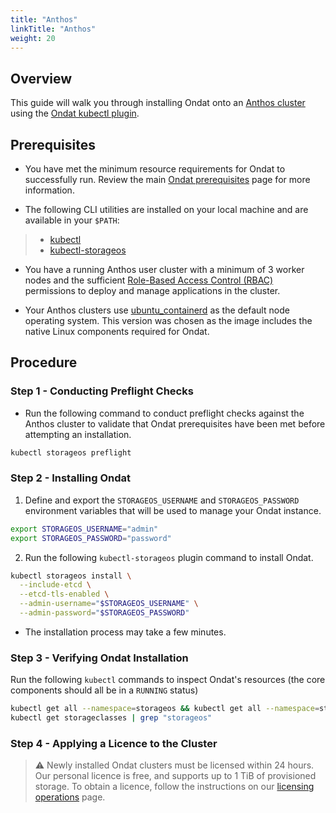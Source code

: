 ```yaml
---
title: "Anthos"
linkTitle: "Anthos"
weight: 20
---
```


## Overview

This guide will walk you through installing Ondat onto an [Anthos cluster](https://cloud.google.com/anthos) using the [Ondat kubectl plugin](https://docs.ondat.io/docs/reference/kubectl-plugin/).

## Prerequisites

* You have met the minimum resource requirements for Ondat to successfully run. Review the main [Ondat prerequisites](https://docs.ondat.io/docs/prerequisites/) page for more information.

* The following CLI utilities are installed on your local machine and are available in your `$PATH`:
>
>* [kubectl](https://kubernetes.io/docs/tasks/tools/#kubectl)
>* [kubectl-storageos](https://docs.ondat.io/docs/reference/kubectl-plugin/)

* You have a running Anthos user cluster with a minimum of 3 worker nodes and the sufficient [Role-Based Access Control (RBAC)](https://kubernetes.io/docs/reference/access-authn-authz/rbac/) permissions to deploy and manage applications in the cluster.

* Your Anthos clusters use [ubuntu_containerd](https://cloud.google.com/anthos/clusters/docs/on-prem/1.8/concepts/using-containerd) as the default node operating system. This version was chosen as the image includes the native Linux components required for Ondat.

## Procedure

### Step 1 - Conducting Preflight Checks

* Run the following command to conduct preflight checks against the Anthos cluster to validate that Ondat prerequisites have been met before attempting an installation.

```bash
kubectl storageos preflight
```

### Step 2 - Installing Ondat

1. Define and export the `STORAGEOS_USERNAME` and `STORAGEOS_PASSWORD` environment variables that will be used to manage your Ondat instance.

```bash
export STORAGEOS_USERNAME="admin"
export STORAGEOS_PASSWORD="password"
```

2. Run the following  `kubectl-storageos` plugin command to install Ondat.

```bash
kubectl storageos install \
  --include-etcd \
  --etcd-tls-enabled \
  --admin-username="$STORAGEOS_USERNAME" \
  --admin-password="$STORAGEOS_PASSWORD"
```

* The installation process may take a few minutes.

### Step 3 - Verifying Ondat Installation

Run the following `kubectl` commands to inspect Ondat's resources (the core components should all be in a `RUNNING` status)

```bash
kubectl get all --namespace=storageos && kubectl get all --namespace=storageos-etcd
kubectl get storageclasses | grep "storageos"
```

### Step 4 - Applying a Licence to the Cluster

> ⚠️ Newly installed Ondat clusters must be licensed within 24 hours. Our personal licence is free, and supports up to 1 TiB of provisioned storage.
To obtain a licence, follow the instructions on our [licensing operations](https://docs.ondat.io/docs//operations/licensing) page.
